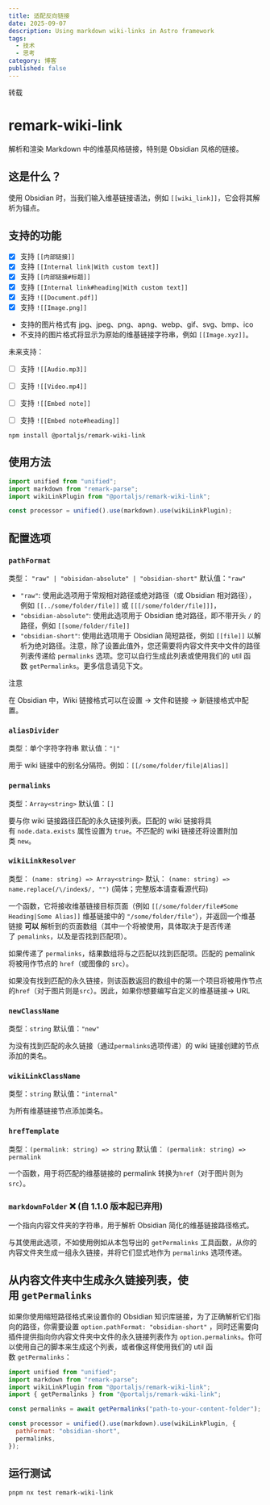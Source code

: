 ```yaml
---
title: 适配反向链接
date: 2025-09-07
description: Using markdown wiki-links in Astro framework
tags:
  - 技术
  - 思考
category: 博客
published: false
---
```

转载
# remark-wiki-link



解析和渲染 Markdown 中的维基风格链接，特别是 Obsidian 风格的链接。

## 这是什么？


使用 Obsidian 时，当我们输入维基链接语法，例如 ``[[wiki_link]]``，它会将其解析为锚点。

## 支持的功能


- [x] 支持 `[[内部链接]]`
- [x] 支持 `[[Internal link|With custom text]]`
- [x] 支持 `[[内部链接#标题]]`
- [x] 支持 `[[Internal link#heading|With custom text]]`
- [x] 支持 `![[Document.pdf]]`
- [x] 支持 `![[Image.png]]`

- 支持的图片格式有 jpg、jpeg、png、apng、webp、gif、svg、bmp、ico
- 不支持的图片格式将显示为原始的维基链接字符串，例如 `[[Image.xyz]]`。

未来支持：

- [ ] 支持 `![[Audio.mp3]]`
- [ ] 支持 `![[Video.mp4]]`
- [ ] 支持 `![[Embed note]]`
- [ ] 支持 `![[Embed note#heading]]`


```shell
npm install @portaljs/remark-wiki-link
```

## 使用方法



```js
import unified from "unified";
import markdown from "remark-parse";
import wikiLinkPlugin from "@portaljs/remark-wiki-link";

const processor = unified().use(markdown).use(wikiLinkPlugin);
```

## 配置选项



### `pathFormat`



类型： `"raw" | "obisidan-absolute" | "obsidian-short"` 默认值：`"raw"`

- `"raw"`: 使用此选项用于常规相对路径或绝对路径（或 Obsidian 相对路径），例如 `[[../some/folder/file]]` 或 `[[[/some/folder/file]]]`，
- `"obsidian-absolute"`: 使用此选项用于 Obsidian 绝对路径，即不带开头 `/` 的路径，例如 `[[some/folder/file]]`
- `"obsidian-short"`: 使用此选项用于 Obsidian 简短路径，例如 `[[file]]` 以解析为绝对路径。注意，除了设置此值外，您还需要将内容文件夹中文件的路径列表传递给 `permalinks` 选项。您可以自行生成此列表或使用我们的 util 函数 `getPermalinks`。更多信息请见下文。

注意

在 Obsidian 中，Wiki 链接格式可以在设置 -> 文件和链接 -> 新链接格式中配置。

### `aliasDivider`



类型：单个字符字符串 默认值：`"|"`

用于 wiki 链接中的别名分隔符。例如：`[[/some/folder/file|Alias]]`

### `permalinks`



类型：`Array<string>` 默认值：`[]`

要与你 wiki 链接路径匹配的永久链接列表。匹配的 wiki 链接将具有 `node.data.exists` 属性设置为 `true`。不匹配的 wiki 链接还将设置附加类 `new`。

### `wikiLinkResolver`



类型： `(name: string) => Array<string>` 默认： `(name: string) => name.replace(/\/index$/, "")` (简体；完整版本请查看源代码)

一个函数，它将接收维基链接目标页面（例如 `[[/some/folder/file#Some Heading|Some Alias]]` 维基链接中的 `"/some/folder/file"`），并返回一个维基链接 **可以** 解析到的页面数组（其中一个将被使用，具体取决于是否传递了 `pemalinks`，以及是否找到匹配项）。

如果传递了 `permalinks`，结果数组将与之匹配以找到匹配项。匹配的 pemalink 将被用作节点的 `href`（或图像的 `src`）。

如果没有找到匹配的永久链接，则该函数返回的数组中的第一个项目将被用作节点的`href`（对于图片则是`src`）。因此，如果你想要编写自定义的维基链接-> URL

### `newClassName`



类型：`string` 默认值：`"new"`

为没有找到匹配的永久链接（通过`permalinks`选项传递）的 wiki 链接创建的节点添加的类名。

### `wikiLinkClassName`



类型：`string` 默认值：`"internal"`

为所有维基链接节点添加类名。

### `hrefTemplate`



类型：``(permalink: string) => string`` 默认值： `(permalink: string) => permalink`

一个函数，用于将匹配的维基链接的 permalink 转换为`href`（对于图片则为`src`）。

### `markdownFolder` ❌ (自 1.1.0 版本起已弃用)



一个指向内容文件夹的字符串，用于解析 Obsidian 简化的维基链接路径格式。

与其使用此选项，不如使用例如从本包导出的 `getPermalinks` 工具函数，从你的内容文件夹生成一组永久链接，并将它们显式地作为 `permalinks` 选项传递。

## 从内容文件夹中生成永久链接列表，使用 `getPermalinks`


如果你使用缩短路径格式来设置你的 Obsidian 知识库链接，为了正确解析它们指向的路径，你需要设置 `option.pathFormat: "obsidian-short"` ，同时还需要向插件提供指向你内容文件夹中文件的永久链接列表作为 `option.permalinks`。你可以使用自己的脚本来生成这个列表，或者像这样使用我们的 util 函数 `getPermalinks`：

```js
import unified from "unified";
import markdown from "remark-parse";
import wikiLinkPlugin from "@portaljs/remark-wiki-link";
import { getPermalinks } from "@portaljs/remark-wiki-link";

const permalinks = await getPermalinks("path-to-your-content-folder");

const processor = unified().use(markdown).use(wikiLinkPlugin, {
  pathFormat: "obsidian-short",
  permalinks,
});
```

## 运行测试


```shell
pnpm nx test remark-wiki-link
```